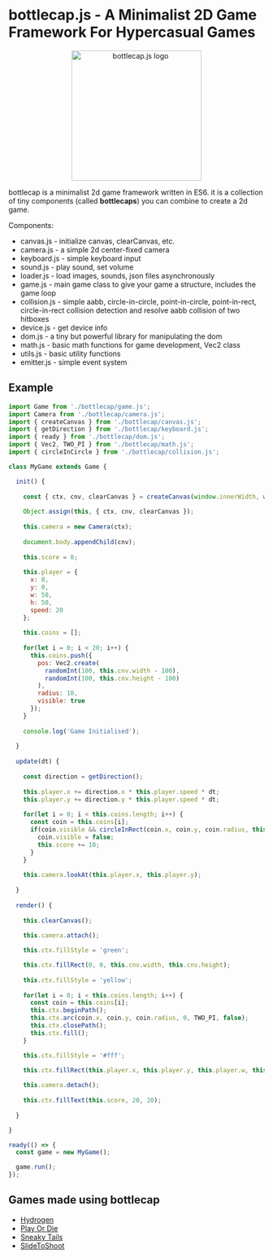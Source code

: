 # bottlecap.js - A Minimalist 2D Game Framework For Hypercasual Games

<p align="center"><img src="https://bottlecap.js.org/logo.png" width="256px" alt="bottlecap.js logo"></p>

bottlecap is a minimalist 2d game framework written in ES6. it is a collection of tiny components (called **bottlecaps**) you can combine to create a 2d game.

Components:
* canvas.js - initialize canvas, clearCanvas, etc.
* camera.js - a simple 2d center-fixed camera
* keyboard.js - simple keyboard input
* sound.js - play sound, set volume
* loader.js - load images, sounds, json files asynchronously
* game.js - main game class to give your game a structure, includes the game loop
* collision.js - simple aabb, circle-in-circle, point-in-circle, point-in-rect, circle-in-rect collision detection and resolve aabb collision of two hitboxes
* device.js - get device info
* dom.js - a tiny but powerful library for manipulating the dom
* math.js - basic math functions for game development, Vec2 class
* utils.js - basic utility functions
* emitter.js - simple event system

## Example

```javascript
import Game from './bottlecap/game.js';
import Camera from './bottlecap/camera.js';
import { createCanvas } from './bottlecap/canvas.js';
import { getDirection } from './bottlecap/keyboard.js';
import { ready } from './bottlecap/dom.js';
import { Vec2, TWO_PI } from './bottlecap/math.js';
import { circleInCircle } from './bottlecap/collision.js';

class MyGame extends Game {

  init() {
  
    const { ctx, cnv, clearCanvas } = createCanvas(window.innerWidth, window.innerHeight, 'black');
    
    Object.assign(this, { ctx, cnv, clearCanvas });
    
    this.camera = new Camera(ctx);
  
    document.body.appendChild(cnv);
    
    this.score = 0;
    
    this.player = {
      x: 0,
      y: 0,
      w: 50,
      h: 50,
      speed: 20
    };
    
    this.coins = [];
    
    for(let i = 0; i < 20; i++) {
      this.coins.push({
        pos: Vec2.create(
          randomInt(100, this.cnv.width - 100),
          randomInt(100, this.cnv.height - 100)
        ),
        radius: 10,
        visible: true
      });
    }
    
    console.log('Game Initialised');
  
  }
  
  update(dt) {
    
    const direction = getDirection();
    
    this.player.x += direction.x * this.player.speed * dt;
    this.player.y += direction.y * this.player.speed * dt;
    
    for(let i = 0; i < this.coins.length; i++) {
      const coin = this.coins[i];
      if(coin.visible && circleInRect(coin.x, coin.y, coin.radius, this.player.x, this.player.y, this.player.w, this.player.h)) {
        coin.visible = false;
        this.score += 10;
      }
    }
    
    this.camera.lookAt(this.player.x, this.player.y);
    
  }
  
  render() {
  
    this.clearCanvas();
    
    this.camera.attach();

    this.ctx.fillStyle = 'green';

    this.ctx.fillRect(0, 0, this.cnv.width, this.cnv.height);
    
    this.ctx.fillStyle = 'yellow';
    
    for(let i = 0; i < this.coins.length; i++) {
      const coin = this.coins[i];
      this.ctx.beginPath();
      this.ctx.arc(coin.x, coin.y, coin.radius, 0, TWO_PI, false);
      this.ctx.closePath();
      this.ctx.fill();
    }

    this.ctx.fillStyle = '#fff';
    
    this.ctx.fillRect(this.player.x, this.player.y, this.player.w, this.player.h);

    this.camera.detach();
    
    this.ctx.fillText(this.score, 20, 20);
  
  }

}

ready(() => {
  const game = new MyGame();

  game.run();
});
```

## Games made using bottlecap
* [Hydrogen](https://hypervoid.itch.io/hydrogen)
* [Play Or Die](https://hypervoid.itch.io/play-or-die)
* [Sneaky Tails](https://hypervoid.itch.io/sneaky-tails)
* [SlideToShoot](https://hypervoid.itch.io/slide-to-shoot)
